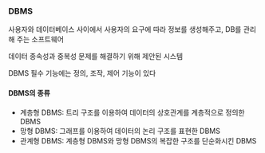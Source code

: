 ### DBMS

사용자와 데이터베이스 사이에서 사용자의 요구에 따라 정보를 생성해주고, DB를 관리해 주는 소프트웨어

데이터 종속성과 중복성 문제를 해결하기 위해 제안된 시스템

DBMS 필수 기능에는 정의, 조작, 제어 기능이 있다



#### DBMS의 종류

- 계층형 DBMS: 트리 구조를 이용하여 데이터의 상호관계를 계층적으로 정의한 DBMS
- 망형 DBMS: 그래프를 이용하여 데이터의 논리 구조를 표현한 DBMS
- 관계형 DBMS: 계층형 DBMS와 망형 DBMS의 복잡한 구조를 단순화시킨 DBMS